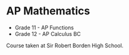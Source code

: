 # AP Mathematics
- Grade 11 - AP Functions
- Grade 12 - AP Calculus BC

Course taken at Sir Robert Borden High School.
